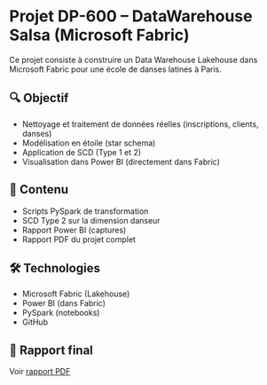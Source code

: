 # Projet DP-600 – DataWarehouse Salsa (Microsoft Fabric)

Ce projet consiste à construire un Data Warehouse Lakehouse dans Microsoft Fabric pour une école de danses latines à Paris.

## 🔍 Objectif
- Nettoyage et traitement de données réelles (inscriptions, clients, danses)
- Modélisation en étoile (star schema)
- Application de SCD (Type 1 et 2)
- Visualisation dans Power BI (directement dans Fabric)

## 📁 Contenu
- Scripts PySpark de transformation
- SCD Type 2 sur la dimension danseur
- Rapport Power BI (captures)
- Rapport PDF du projet complet

## 🛠️ Technologies
- Microsoft Fabric (Lakehouse)
- Power BI (dans Fabric)
- PySpark (notebooks)
- GitHub

## 📄 Rapport final
Voir [rapport PDF](rapport/Projet_DataAnalyse_Inscriptions_Cours_Danse.pdf)
